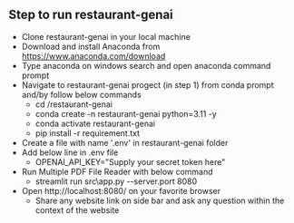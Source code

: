 ## Step to run restaurant-genai
- Clone restaurant-genai in your local machine
- Download and install Anaconda from https://www.anaconda.com/download
- Type anaconda on windows search and open anaconda command prompt
- Navigate to restaurant-genai progect (in step 1) from conda prompt and/by follow below commands
    * cd <basepath>/restaurant-genai
    * conda create -n restaurant-genai python=3.11 -y
    * conda activate restaurant-genai
    * pip install -r requirement.txt
- Create a file with name '.env' in restaurant-genai folder
- Add below line in .env file
    * OPENAI_API_KEY="Supply your secret token here"
- Run Multiple PDF File Reader with below command
    * streamlit run src\app.py --server.port 8080
- Open http://localhost:8080/ on your favorite browser
    * Share any website link on side bar and ask any question within the context of the website
